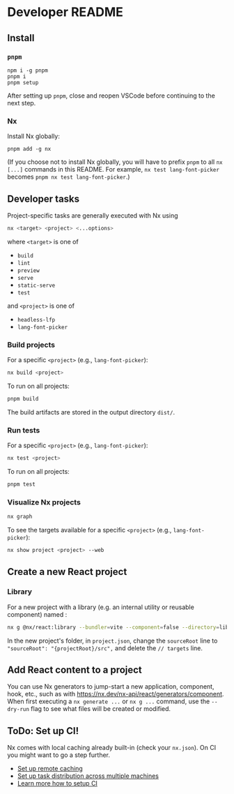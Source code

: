 # Developer README

## Install

### `pnpm`

```
npm i -g pnpm
pnpm i
pnpm setup
```

After setting up `pnpm`, close and reopen VSCode before continuing to the next step.

### Nx

Install Nx globally:

```
pnpm add -g nx
```

(If you choose not to install Nx globally, you will have to prefix `pnpm` to all `nx [...]` commands in this README. For example, `nx test lang-font-picker` becomes `pnpm nx test lang-font-picker`.)

## Developer tasks

Project-specific tasks are generally executed with Nx using

```bash
nx <target> <project> <...options>
```

where `<target>` is one of

- `build`
- `lint`
- `preview`
- `serve`
- `static-serve`
- `test`

and `<project>` is one of

- `headless-lfp`
- `lang-font-picker`

### Build projects

For a specific `<project>` (e.g., `lang-font-picker`):

```bash
nx build <project>
```

To run on all projects:

```bash
pnpm build
```

The build artifacts are stored in the output directory `dist/`.

### Run tests

For a specific `<project>` (e.g., `lang-font-picker`):

```bash
nx test <project>
```

To run on all projects:

```bash
pnpm test
```

### Visualize Nx projects

```bash
nx graph
```

To see the targets available for a specific `<project>` (e.g., `lang-font-picker`):

```bash
nx show project <project> --web
```

## Create a new React project

### Library

For a new project with a library (e.g. an internal utility or reusable component) named <library>:

```bash
nx g @nx/react:library --bundler=vite --component=false --directory=libs/<library> --unitTestRunner=vitest <library>
```

In the new project's folder, in `project.json`, change the `sourceRoot` line to `  "sourceRoot": "{projectRoot}/src",` and delete the `// targets` line.

## Add React content to a project

You can use Nx generators to jump-start a new application, component, hook, etc., such as with https://nx.dev/nx-api/react/generators/component. When first executing a `nx generate ...` or `nx g ...` command, use the `--dry-run` flag to see what files will be created or modified.

## ToDo: Set up CI!

Nx comes with local caching already built-in (check your `nx.json`). On CI you might want to go a step further.

- [Set up remote caching](https://nx.dev/features/share-your-cache)
- [Set up task distribution across multiple machines](https://nx.dev/nx-cloud/features/distribute-task-execution)
- [Learn more how to setup CI](https://nx.dev/recipes/ci)
